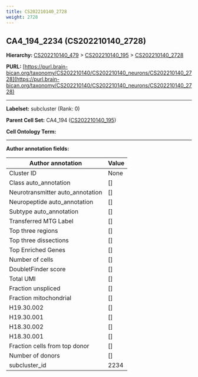 ```yaml
---
title: CS202210140_2728
weight: 2728
---
```

## CA4_194_2234 (CS202210140_2728)
<b>Hierarchy: </b>
[CS202210140_479](../CS202210140_479) >
[CS202210140_195](../CS202210140_195) >
[CS202210140_2728](../CS202210140_2728)

**PURL:** [https://purl.brain-bican.org/taxonomy/CS202210140/CS202210140_neurons/CS202210140_2728](https://purl.brain-bican.org/taxonomy/CS202210140/CS202210140_neurons/CS202210140_2728)

---


**Labelset:** subcluster (Rank: 0)

**Parent Cell Set:** CA4_194 ([CS202210140_195](../CS202210140_195))



**Cell Ontology Term:** 

[MARKER GENES.]: #


---

[TRANSFERRED ANNOTATIONS.]: #


[AUTHOR ANNOTATION FIELDS.]: #


**Author annotation fields:**

| Author annotation | Value |
|-------------------|-------|
|Cluster ID|None|
|Class auto_annotation|[]|
|Neurotransmitter auto_annotation|[]|
|Neuropeptide auto_annotation|[]|
|Subtype auto_annotation|[]|
|Transferred MTG Label|[]|
|Top three regions|[]|
|Top three dissections|[]|
|Top Enriched Genes|[]|
|Number of cells|[]|
|DoubletFinder score|[]|
|Total UMI|[]|
|Fraction unspliced|[]|
|Fraction mitochondrial|[]|
|H19.30.002|[]|
|H19.30.001|[]|
|H18.30.002|[]|
|H18.30.001|[]|
|Fraction cells from top donor|[]|
|Number of donors|[]|
|subcluster_id|2234|
